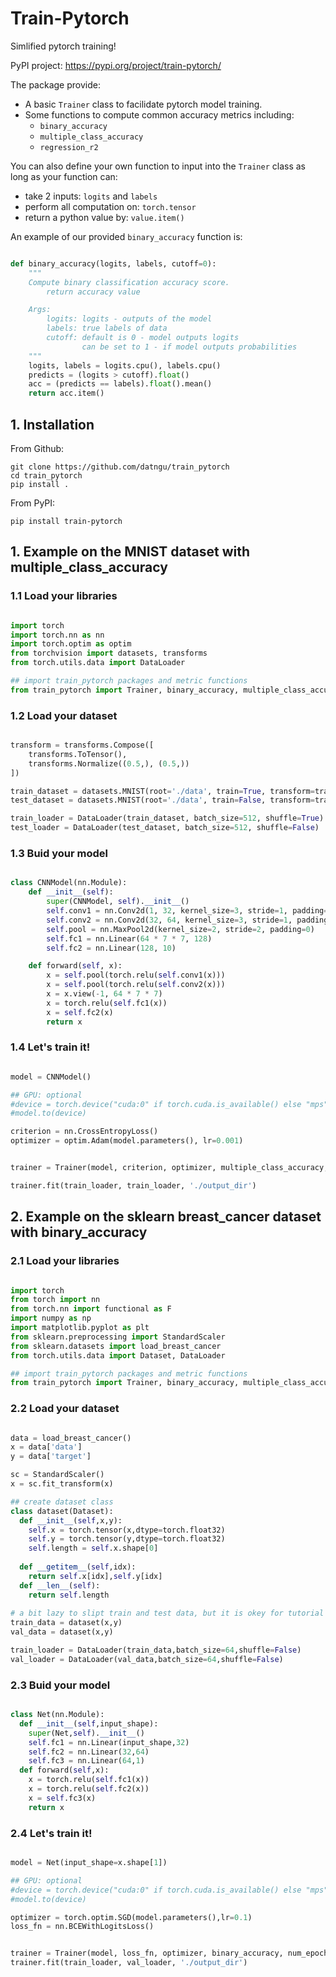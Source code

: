 # Train-Pytorch

Simlified pytorch training!

PyPI project: https://pypi.org/project/train-pytorch/

The package provide:
- A basic `Trainer` class to facilidate pytorch model training.
- Some functions to compute common accuracy metrics including:
    - `binary_accuracy`
    - `multiple_class_accuracy`
    - `regression_r2`


You can also define your own function to input into the `Trainer` class as long as your function can:
- take 2 inputs: `logits` and `labels`
- perform all computation on: `torch.tensor` 
- return a python value by: `value.item()`

An example of our provided `binary_accuracy` function is:

```python

def binary_accuracy(logits, labels, cutoff=0):
    """
    Compute binary classification accuracy score.
        return accuracy value

    Args:
        logits: logits - outputs of the model
        labels: true labels of data
        cutoff: default is 0 - model outputs logits
                can be set to 1 - if model outputs probabilities
    """
    logits, labels = logits.cpu(), labels.cpu()
    predicts = (logits > cutoff).float()
    acc = (predicts == labels).float().mean()
    return acc.item()

```





## 1. Installation

From Github:

```console
git clone https://github.com/datngu/train_pytorch
cd train_pytorch
pip install .
```

From PyPI:

```console
pip install train-pytorch
```


## 1. Example on the MNIST dataset with multiple_class_accuracy

### 1.1 Load your libraries
```python

import torch
import torch.nn as nn
import torch.optim as optim
from torchvision import datasets, transforms
from torch.utils.data import DataLoader

## import train_pytorch packages and metric functions
from train_pytorch import Trainer, binary_accuracy, multiple_class_accuracy, regression_r2

```

### 1.2 Load your dataset

```python

transform = transforms.Compose([
    transforms.ToTensor(),
    transforms.Normalize((0.5,), (0.5,))
])

train_dataset = datasets.MNIST(root='./data', train=True, transform=transform, download=True)
test_dataset = datasets.MNIST(root='./data', train=False, transform=transform, download=True)

train_loader = DataLoader(train_dataset, batch_size=512, shuffle=True)
test_loader = DataLoader(test_dataset, batch_size=512, shuffle=False)

```

### 1.3 Buid your model

```python

class CNNModel(nn.Module):
    def __init__(self):
        super(CNNModel, self).__init__()
        self.conv1 = nn.Conv2d(1, 32, kernel_size=3, stride=1, padding=1)
        self.conv2 = nn.Conv2d(32, 64, kernel_size=3, stride=1, padding=1)
        self.pool = nn.MaxPool2d(kernel_size=2, stride=2, padding=0)
        self.fc1 = nn.Linear(64 * 7 * 7, 128)
        self.fc2 = nn.Linear(128, 10)

    def forward(self, x):
        x = self.pool(torch.relu(self.conv1(x)))
        x = self.pool(torch.relu(self.conv2(x)))
        x = x.view(-1, 64 * 7 * 7)
        x = torch.relu(self.fc1(x))
        x = self.fc2(x)
        return x


```


### 1.4 Let's train it!

```python

model = CNNModel()

## GPU: optional
#device = torch.device("cuda:0" if torch.cuda.is_available() else "mps")
#model.to(device)

criterion = nn.CrossEntropyLoss()
optimizer = optim.Adam(model.parameters(), lr=0.001)


trainer = Trainer(model, criterion, optimizer, multiple_class_accuracy, num_epochs = 10, early_stoper = 5)

trainer.fit(train_loader, train_loader, './output_dir')

```


## 2. Example on the sklearn breast_cancer dataset with binary_accuracy

### 2.1 Load your libraries
```python

import torch
from torch import nn
from torch.nn import functional as F
import numpy as np
import matplotlib.pyplot as plt
from sklearn.preprocessing import StandardScaler
from sklearn.datasets import load_breast_cancer
from torch.utils.data import Dataset, DataLoader

## import train_pytorch packages and metric functions
from train_pytorch import Trainer, binary_accuracy, multiple_class_accuracy, regression_r2

```


### 2.2 Load your dataset

```python

data = load_breast_cancer()
x = data['data']
y = data['target']

sc = StandardScaler()
x = sc.fit_transform(x)

## create dataset class
class dataset(Dataset):
  def __init__(self,x,y):
    self.x = torch.tensor(x,dtype=torch.float32)
    self.y = torch.tensor(y,dtype=torch.float32)
    self.length = self.x.shape[0]
 
  def __getitem__(self,idx):
    return self.x[idx],self.y[idx]
  def __len__(self):
    return self.length
      
# a bit lazy to slipt train and test data, but it is okey for tutorial :D      
train_data = dataset(x,y)
val_data = dataset(x,y)

train_loader = DataLoader(train_data,batch_size=64,shuffle=False)
val_loader = DataLoader(val_data,batch_size=64,shuffle=False)


```


### 2.3 Buid your model

```python

class Net(nn.Module):
  def __init__(self,input_shape):
    super(Net,self).__init__()
    self.fc1 = nn.Linear(input_shape,32)
    self.fc2 = nn.Linear(32,64)
    self.fc3 = nn.Linear(64,1)
  def forward(self,x):
    x = torch.relu(self.fc1(x))
    x = torch.relu(self.fc2(x))
    x = self.fc3(x)
    return x


```


### 2.4 Let's train it!

```python

model = Net(input_shape=x.shape[1])

## GPU: optional
#device = torch.device("cuda:0" if torch.cuda.is_available() else "mps")
#model.to(device)

optimizer = torch.optim.SGD(model.parameters(),lr=0.1)
loss_fn = nn.BCEWithLogitsLoss()


trainer = Trainer(model, loss_fn, optimizer, binary_accuracy, num_epochs=10)
trainer.fit(train_loader, val_loader, './output_dir')

```